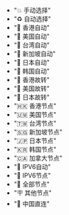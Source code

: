   - "💥 手动选择"
  - "♻️ 自动选择"
  - "🏅 香港自动"
  - "🥇 美国自动"
  - "🥈 台湾自动"
  - "🥉 新加坡自动"
  - "🔞 日本自动"
  - "🫧 韩国自动"
  - "🚧 香港故转"
  - "🚧 美国故转"
  - "🚧 日本故转"
  - "🇭🇰 香港节点"
  - "🇺🇲 美国节点"
  - "🇹🇼 台湾节点"
  - "🇸🇬 新加坡节点"
  - "🇯🇵 日本节点"
  - "🇰🇷 韩国节点"
  - "🇨🇦 加拿大节点"
  - "🚦 IPV6自动"
  - "🚥 IPV6节点"
  - "💯 全部节点"
  - "🪧 其他节点"
  - "🚩 中国直连"
